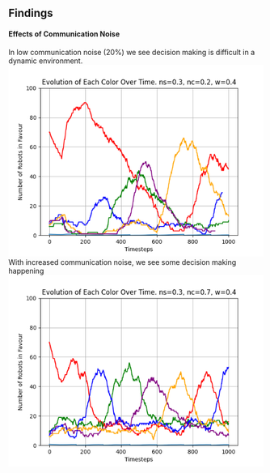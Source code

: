 ## Findings

#### Effects of Communication Noise
In low communication noise (20%) we see decision making is difficult in a dynamic
environment. 
![](Plots/nc02_ns_03_w04.png)
With increased communication noise, we see some decision making happening
![](Plots/nc07_ns_03_w04.png)